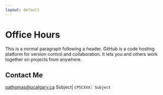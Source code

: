 ```yaml
---
layout: default
---
```


# Office Hours

This is a normal paragraph following a header. GitHub is a code hosting platform for version control and collaboration. It lets you and others work together on projects from anywhere.

## Contact Me
<pathomas@ucalgary.ca>
Subject| `CPSCXXX: Subject`
